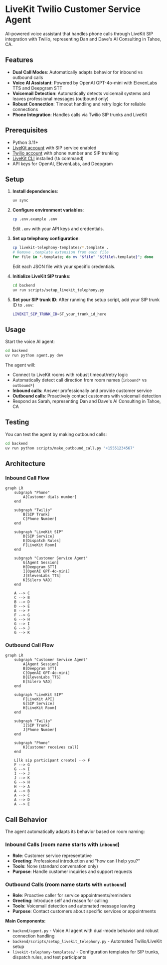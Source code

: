 # LiveKit Twilio Customer Service Agent

AI-powered voice assistant that handles phone calls through LiveKit SIP integration with Twilio, representing Dan and Dave's AI Consulting in Tahoe, CA.

## Features

- **Dual Call Modes**: Automatically adapts behavior for inbound vs outbound calls
- **Voice AI Assistant**: Powered by OpenAI GPT-4o-mini with ElevenLabs TTS and Deepgram STT
- **Voicemail Detection**: Automatically detects voicemail systems and leaves professional messages (outbound only)
- **Robust Connection**: Timeout handling and retry logic for reliable connections
- **Phone Integration**: Handles calls via Twilio SIP trunks and LiveKit

## Prerequisites

- Python 3.11+
- [LiveKit account](https://livekit.io/) with SIP service enabled
- [Twilio account](https://www.twilio.com/) with phone number and SIP trunking
- [LiveKit CLI](https://docs.livekit.io/home/cli/) installed (`lk` command)
- API keys for OpenAI, ElevenLabs, and Deepgram

## Setup

1. **Install dependencies**:
   ```bash
   uv sync
   ```

2. **Configure environment variables**:
   ```bash
   cp .env.example .env
   ```
   Edit `.env` with your API keys and credentials.

3. **Set up telephony configuration**:
   ```bash
   cp livekit-telephony-templates/*.template .
   # Remove .template extension from each file
   for file in *.template; do mv "$file" "${file%.template}"; done
   ```
   Edit each JSON file with your specific credentials.

4. **Initialize LiveKit SIP trunks**:
   ```bash
   cd backend
   uv run scripts/setup_livekit_telephony.py
   ```

5. **Set your SIP trunk ID**:
   After running the setup script, add your SIP trunk ID to `.env`:
   ```bash
   LIVEKIT_SIP_TRUNK_ID=ST_your_trunk_id_here
   ```

## Usage

Start the voice AI agent:
```bash
cd backend
uv run python agent.py dev
```

The agent will:
- Connect to LiveKit rooms with robust timeout/retry logic
- Automatically detect call direction from room names (`inbound*` vs `outbound*`)
- **Inbound calls**: Answer professionally and provide customer service
- **Outbound calls**: Proactively contact customers with voicemail detection
- Respond as Sarah, representing Dan and Dave's AI Consulting in Tahoe, CA

## Testing

You can test the agent by making outbound calls:

```bash
cd backend
uv run python scripts/make_outbound_call.py "+15551234567"
```

## Architecture

### Inbound Call Flow
```mermaid
graph LR
    subgraph "Phone"
        A[Customer dials number]
    end
    
    subgraph "Twilio"
        B[SIP Trunk]
        C[Phone Number]
    end
    
    subgraph "LiveKit SIP"
        D[SIP Service]
        E[Dispatch Rules]
        F[LiveKit Room]
    end
    
    subgraph "Customer Service Agent"
        G[Agent Session]
        H[Deepgram STT]
        I[OpenAI GPT-4o-mini]
        J[ElevenLabs TTS]
        K[Silero VAD]
    end
    
    A --> C
    C --> B
    B --> D
    D --> E
    E --> F
    F --> G
    G --> H
    G --> I
    G --> J
    G --> K
```

### Outbound Call Flow
```mermaid
graph LR
    subgraph "Customer Service Agent"
        A[Agent Session]
        B[Deepgram STT]
        C[OpenAI GPT-4o-mini]
        D[ElevenLabs TTS]
        E[Silero VAD]
    end
    
    subgraph "LiveKit SIP"
        F[LiveKit API]
        G[SIP Service]
        H[LiveKit Room]
    end
    
    subgraph "Twilio"
        I[SIP Trunk]
        J[Phone Number]
    end
    
    subgraph "Phone"
        K[Customer receives call]
    end
    
    L[lk sip participant create] --> F
    F --> G
    G --> I
    I --> J
    J --> K
    G --> H
    H --> A
    A --> B
    A --> C
    A --> D
    A --> E
```

## Call Behavior

The agent automatically adapts its behavior based on room naming:

### Inbound Calls (room name starts with `inbound`)
- **Role**: Customer service representative
- **Greeting**: Professional introduction and "how can I help you?"
- **Tools**: None (standard conversation only)
- **Purpose**: Handle customer inquiries and support requests

### Outbound Calls (room name starts with `outbound`)
- **Role**: Proactive caller for service appointments/reminders
- **Greeting**: Introduce self and reason for calling
- **Tools**: Voicemail detection and automated message leaving
- **Purpose**: Contact customers about specific services or appointments

**Main Components:**
- `backend/agent.py` - Voice AI agent with dual-mode behavior and robust connection handling
- `backend/scripts/setup_livekit_telephony.py` - Automated Twilio/LiveKit setup
- `livekit-telephony-templates/` - Configuration templates for SIP trunks, dispatch rules, and test participants
